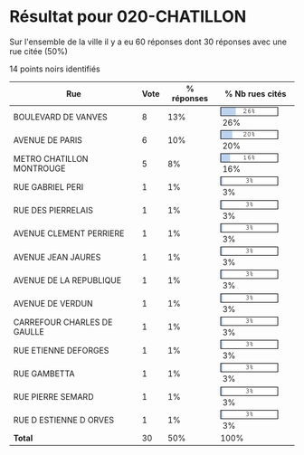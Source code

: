 # Résultat pour 020-CHATILLON

Sur l'ensemble de la ville il y a eu 60 réponses dont 30 réponses avec une rue citée (50%)

14 points noirs identifiés

| Rue | Vote | % réponses | % Nb rues cités|
|-----|------|------------|----------------|
| BOULEVARD DE VANVES | 8 | 13% | <img src="../../img/bar_26.gif" />&nbsp;26%|
| AVENUE DE PARIS | 6 | 10% | <img src="../../img/bar_20.gif" />&nbsp;20%|
| METRO CHATILLON MONTROUGE | 5 | 8% | <img src="../../img/bar_16.gif" />&nbsp;16%|
| RUE GABRIEL PERI | 1 | 1% | <img src="../../img/bar_3.gif" />&nbsp;3%|
| RUE DES PIERRELAIS | 1 | 1% | <img src="../../img/bar_3.gif" />&nbsp;3%|
| AVENUE CLEMENT PERRIERE | 1 | 1% | <img src="../../img/bar_3.gif" />&nbsp;3%|
| AVENUE JEAN JAURES | 1 | 1% | <img src="../../img/bar_3.gif" />&nbsp;3%|
| AVENUE DE LA REPUBLIQUE | 1 | 1% | <img src="../../img/bar_3.gif" />&nbsp;3%|
| AVENUE DE VERDUN | 1 | 1% | <img src="../../img/bar_3.gif" />&nbsp;3%|
| CARREFOUR CHARLES DE GAULLE | 1 | 1% | <img src="../../img/bar_3.gif" />&nbsp;3%|
| RUE ETIENNE DEFORGES | 1 | 1% | <img src="../../img/bar_3.gif" />&nbsp;3%|
| RUE GAMBETTA | 1 | 1% | <img src="../../img/bar_3.gif" />&nbsp;3%|
| RUE PIERRE SEMARD | 1 | 1% | <img src="../../img/bar_3.gif" />&nbsp;3%|
| RUE D ESTIENNE D ORVES | 1 | 1% | <img src="../../img/bar_3.gif" />&nbsp;3%|
| **Total** | 30 | 50% | 100%|
